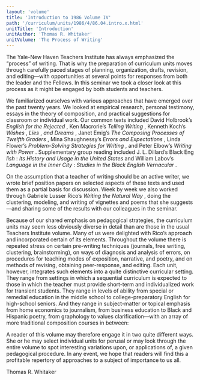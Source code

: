 ```yaml
---
layout: 'volume'
title: 'Introduction to 1986 Volume IV'
path: '/curriculum/units/1986/4/86.04.intro.x.html'
unitTitle: 'Introduction'
unitAuthor: 'Thomas R. Whitaker'
unitVolume: 'The Process of Writing'
---
```


<body>
 <p>
  The Yale-New Haven Teachers Institute has always emphasized the “process” of writing. That is why the preparation of curriculum units moves through carefully paced stages of planning, organization, drafts, revision, and editing—with opportunities at several points for responses from both the leader and the Fellows. In this seminar we took a closer look at this process as it might be engaged by both students and teachers.
 </p>
 <p>
  We familiarized ourselves with various approaches that have emerged over the past twenty years. We looked at empirical research, personal testimony, essays in the theory of composition, and practical suggestions for classroom or individual work. Our common texts included David Holbrook’s
  <i>
   English for the Rejected
  </i>
  , Ken Macrorie’s
  <i>
   Telling Writing
  </i>
  , Kenneth Koch’s
  <i>
   Wishes
  </i>
  ,
  <i>
   Lies
  </i>
  ,
  <i>
   and Dreams
  </i>
  , Janet Emig’s
  <i>
   The Composing Processes of Twelfth Graders
  </i>
  , Mina Shaughnessy’s
  <i>
   Errors and Expectations
  </i>
  , Linda Flower’s
  <i>
   Problem-Solving Strategies for Writing
  </i>
  , and Peter Elbow’s
  <i>
   Writing with Power
  </i>
  . Supplementary group reading included J. L. Dillard’s Black Eng
  <i>
   lish
  </i>
  :
  <i>
   Its History and Usage in the United States
  </i>
  and William Labov’s
  <i>
   Language in the Inner City
  </i>
  :
  <i>
   Studies in the Black English Vernacular
  </i>
  .
 </p>
 <p>
  On the assumption that a teacher of writing should be an active writer, we wrote brief position papers on selected aspects of these texts and used them as a partial basis for discussion. Week by week we also worked through Gabriele Lusser Rico’s
  <i>
   Writing the Natural Way
  </i>
  , doing the clustering, modeling, and writing of vignettes and poems that she suggests—and sharing some of the results with our colleagues in the seminar.
 </p>
 <p>
  Because of our shared emphasis on pedagogical strategies, the curriculum units may seem less obviously diverse in detail than are those in the usual Teachers Institute volume. Many of us were delighted with Rico’s approach and incorporated certain of its elements. Throughout the volume there is repeated stress on certain pre-writing techniques (journals, free writing, clustering, brainstorming), on ways of diagnosis and analysis of errors, on procedures for teaching modes of exposition, narrative, and poetry, and on methods of revising, obtaining peer-response, and editing. Each unit, however, integrates such elements into a quite distinctive curricular setting. They range from settings in which a sequential curriculum is expected to those in which the teacher must provide short-term and individualized work for transient students. They range in levels of ability from special or remedial education in the middle school to college-preparatory English for high-school seniors. And they range in subject-matter or topical emphasis from home economics to journalism, from business education to Black and Hispanic poetry, from graphology to values clarification—with an array of more traditional composition courses in between:
 </p>
 <p>
  A reader of this volume may therefore engage it in two quite different ways. She or he may select individual units for perusal or may look through the entire volume to spot interesting variations upon, or applications of, a given pedagogical procedure. In any event, we hope that readers will find this a profitable repertory of approaches to a subject of importance to us all.
 </p>
 <p>
  Thomas R. Whitaker
 </p>

</body>
